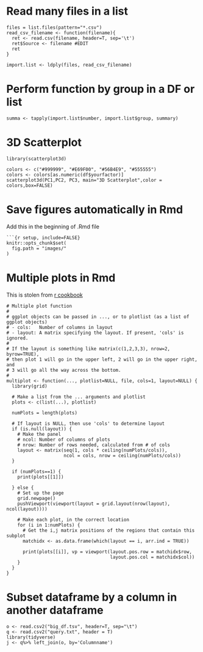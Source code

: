 # Read many files in a list

```{r}
files = list.files(pattern="*.csv")
read_csv_filename <- function(filename){
  ret <- read.csv(filename, header=T, sep='\t')
  ret$Source <- filename #EDIT
  ret
}

import.list <- ldply(files, read_csv_filename)
```
# Perform function by group in a DF or list
```{r}
summa <- tapply(import.list$number, import.list$group, summary)

```
# 3D Scatterplot
```{r}
library(scatterplot3d)

colors <- c("#999999", "#E69F00", "#56B4E9", "#555555")
colors <- colors[as.numeric(df$yourfactor)]
scatterplot3d(PC1,PC2, PC3, main="3D Scatterplot",color = colors,box=FALSE)
```
# Save figures automatically in Rmd
Add this in the beginning of .Rmd file
```{r}
```{r setup, include=FALSE}
knitr::opts_chunk$set(
  fig.path = "images/"
)
```

# Multiple plots in Rmd
This is stolen from [r cookbook](http://www.cookbook-r.com/Graphs/Multiple_graphs_on_one_page_(ggplot2)/)
```{r}
# Multiple plot function
#
# ggplot objects can be passed in ..., or to plotlist (as a list of ggplot objects)
# - cols:   Number of columns in layout
# - layout: A matrix specifying the layout. If present, 'cols' is ignored.
#
# If the layout is something like matrix(c(1,2,3,3), nrow=2, byrow=TRUE),
# then plot 1 will go in the upper left, 2 will go in the upper right, and
# 3 will go all the way across the bottom.
#
multiplot <- function(..., plotlist=NULL, file, cols=1, layout=NULL) {
  library(grid)
  
  # Make a list from the ... arguments and plotlist
  plots <- c(list(...), plotlist)
  
  numPlots = length(plots)
  
  # If layout is NULL, then use 'cols' to determine layout
  if (is.null(layout)) {
    # Make the panel
    # ncol: Number of columns of plots
    # nrow: Number of rows needed, calculated from # of cols
    layout <- matrix(seq(1, cols * ceiling(numPlots/cols)),
                     ncol = cols, nrow = ceiling(numPlots/cols))
  }
  
  if (numPlots==1) {
    print(plots[[1]])
    
  } else {
    # Set up the page
    grid.newpage()
    pushViewport(viewport(layout = grid.layout(nrow(layout), ncol(layout))))
    
    # Make each plot, in the correct location
    for (i in 1:numPlots) {
      # Get the i,j matrix positions of the regions that contain this subplot
      matchidx <- as.data.frame(which(layout == i, arr.ind = TRUE))
      
      print(plots[[i]], vp = viewport(layout.pos.row = matchidx$row,
                                      layout.pos.col = matchidx$col))
    }
  }
}

```
# Subset dataframe by a column in another dataframe
```{R}
o <- read.csv2("big_df.tsv", header=T, sep="\t")
q <- read.csv2("query.txt", header = T)
library(tidyverse)
j <- q%>% left_join(o, by='Columnname')
```
